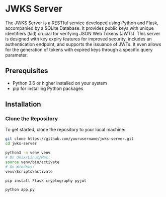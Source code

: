 # JWKS Server

The JWKS Server is a RESTful service developed using Python and Flask, accompanied by a SQLite Database. It provides public keys with unique identifiers (kid) crucial for verifying JSON Web Tokens (JWTs). This server is designed with key expiry features for improved security, includes an authentication endpoint, and supports the issuance of JWTs. It even allows for the generation of tokens with expired keys through a specific query parameter.

## Prerequisites

- Python 3.6 or higher installed on your system
- pip for installing Python packages

## Installation

### Clone the Repository

To get started, clone the repository to your local machine:

```bash
git clone https://github.com/yourusername/jwks-server.git
cd jwks-server

python3 -m venv venv
# On Unix/Linux/Mac:
source venv/bin/activate
# On Windows:
venv\Scripts\activate

pip install Flask cryptography pyjwt

python app.py
